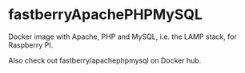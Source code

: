 # fastberryApachePHPMySQL

Docker image with Apache, PHP and MySQL, i.e. the LAMP stack, for 
Raspberry PI.

Also check out fastberry/apachephpmysql on Docker hub.

